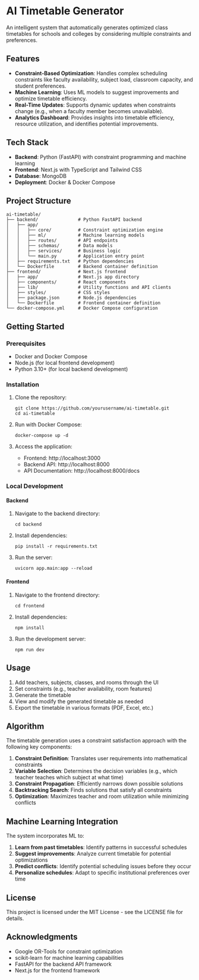 # AI Timetable Generator

An intelligent system that automatically generates optimized class timetables for schools and colleges by considering multiple constraints and preferences.

## Features

- **Constraint-Based Optimization**: Handles complex scheduling constraints like faculty availability, subject load, classroom capacity, and student preferences.
- **Machine Learning**: Uses ML models to suggest improvements and optimize timetable efficiency.
- **Real-Time Updates**: Supports dynamic updates when constraints change (e.g., when a faculty member becomes unavailable).
- **Analytics Dashboard**: Provides insights into timetable efficiency, resource utilization, and identifies potential improvements.

## Tech Stack

- **Backend**: Python (FastAPI) with constraint programming and machine learning
- **Frontend**: Next.js with TypeScript and Tailwind CSS
- **Database**: MongoDB
- **Deployment**: Docker & Docker Compose

## Project Structure

```
ai-timetable/
├── backend/               # Python FastAPI backend
│   ├── app/
│   │   ├── core/          # Constraint optimization engine
│   │   ├── ml/            # Machine learning models
│   │   ├── routes/        # API endpoints
│   │   ├── schemas/       # Data models
│   │   ├── services/      # Business logic
│   │   └── main.py        # Application entry point
│   ├── requirements.txt   # Python dependencies
│   └── Dockerfile         # Backend container definition
├── frontend/              # Next.js frontend
│   ├── app/               # Next.js app directory
│   ├── components/        # React components
│   ├── lib/               # Utility functions and API clients
│   ├── styles/            # CSS styles
│   ├── package.json       # Node.js dependencies
│   └── Dockerfile         # Frontend container definition
└── docker-compose.yml     # Docker Compose configuration
```

## Getting Started

### Prerequisites

- Docker and Docker Compose
- Node.js (for local frontend development)
- Python 3.10+ (for local backend development)

### Installation

1. Clone the repository:
   ```
   git clone https://github.com/yourusername/ai-timetable.git
   cd ai-timetable
   ```

2. Run with Docker Compose:
   ```
   docker-compose up -d
   ```

3. Access the application:
   - Frontend: http://localhost:3000
   - Backend API: http://localhost:8000
   - API Documentation: http://localhost:8000/docs

### Local Development

#### Backend

1. Navigate to the backend directory:
   ```
   cd backend
   ```

2. Install dependencies:
   ```
   pip install -r requirements.txt
   ```

3. Run the server:
   ```
   uvicorn app.main:app --reload
   ```

#### Frontend

1. Navigate to the frontend directory:
   ```
   cd frontend
   ```

2. Install dependencies:
   ```
   npm install
   ```

3. Run the development server:
   ```
   npm run dev
   ```

## Usage

1. Add teachers, subjects, classes, and rooms through the UI
2. Set constraints (e.g., teacher availability, room features)
3. Generate the timetable
4. View and modify the generated timetable as needed
5. Export the timetable in various formats (PDF, Excel, etc.)

## Algorithm

The timetable generation uses a constraint satisfaction approach with the following key components:

1. **Constraint Definition**: Translates user requirements into mathematical constraints
2. **Variable Selection**: Determines the decision variables (e.g., which teacher teaches which subject at what time)
3. **Constraint Propagation**: Efficiently narrows down possible solutions
4. **Backtracking Search**: Finds solutions that satisfy all constraints
5. **Optimization**: Maximizes teacher and room utilization while minimizing conflicts

## Machine Learning Integration

The system incorporates ML to:

1. **Learn from past timetables**: Identify patterns in successful schedules
2. **Suggest improvements**: Analyze current timetable for potential optimizations
3. **Predict conflicts**: Identify potential scheduling issues before they occur
4. **Personalize schedules**: Adapt to specific institutional preferences over time

## License

This project is licensed under the MIT License - see the LICENSE file for details.

## Acknowledgments

- Google OR-Tools for constraint optimization
- scikit-learn for machine learning capabilities
- FastAPI for the backend API framework
- Next.js for the frontend framework 